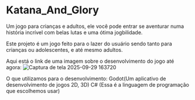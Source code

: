 # Katana_And_Glory
Um jogo para crianças e adultos, ele você pode entrar se aventurar numa história incrível com belas lutas e uma ótima jogbilidade.

Este projeto é um jogo feito para o lazer do usuário sendo tanto para crianças ou adolescentes, e até mesmo adultos. 

Aqui está o link de uma imagem sobre o desenvolvimento do jogo até agora:
![Captura de tela 2025-09-29 163720](https://github.com/user-attachments/assets/5b2c5c94-e667-49da-bc6f-99d43d645da0)

O que utilizamos para o desenvolvimento:
Godot(Um aplicativo de desenvolvimento de jogos 2D, 3D)
C# (Essa é a linguagem de programação que escolhemos usar)
